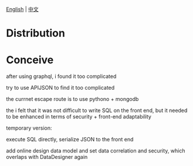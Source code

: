 [English](README.md) | [中文](README_zh_CN.md)

# Distribution



# Conceive

after using graphql, i found it too complicated

try to use APIJSON to find it too complicated

the currnet escape route is to use pythono + mongodb

the i felt that it was not difficult to write SQL on the front end, but it needed to be enhanced in terms of security + front-end adaptability

temporary version:

execute SQL directly, serialize JSON to the front end 

add online design data model and set data correlation and security, which overlaps with DataDesigner again